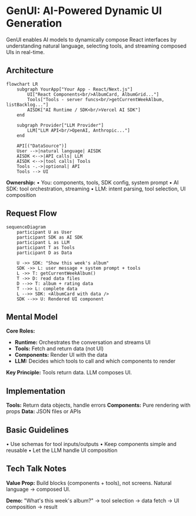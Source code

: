 # GenUI: AI-Powered Dynamic UI Generation

GenUI enables AI models to dynamically compose React interfaces by understanding natural language, selecting tools, and
streaming composed UIs in real-time.

## Architecture

```mermaid
flowchart LR
    subgraph YourApp["Your App - React/Next.js"]
        UI["React Components<br/>AlbumCard, AlbumGrid..."]
        Tools["Tools - server funcs<br/>getCurrentWeekAlbum, listBacklog..."]
        AISDK["AI Runtime / SDK<br/>Vercel AI SDK"]
    end

    subgraph Provider["LLM Provider"]
        LLM["LLM API<br/>OpenAI, Anthropic..."]
    end

    API[("DataSource")]
    User -->|natural language| AISDK
    AISDK <-->|API calls| LLM
    AISDK <-->|tool calls| Tools
    Tools -.->|optional| API
    Tools --> UI
```

**Ownership:**
• You: components, tools, SDK config, system prompt
• AI SDK: tool orchestration, streaming
• LLM: intent parsing, tool selection, UI composition

## Request Flow

```mermaid
sequenceDiagram
    participant U as User
    participant SDK as AI SDK
    participant L as LLM
    participant T as Tools
    participant D as Data
    
    U ->> SDK: "Show this week's album"
    SDK ->> L: user message + system prompt + tools
    L ->> T: getCurrentWeekAlbum()
    T ->> D: read data files
    D -->> T: album + rating data
    T -->> L: complete data
    L -->> SDK: <AlbumCard with data />
    SDK -->> U: Rendered UI component
```

## Mental Model

**Core Roles:**
- **Runtime:** Orchestrates the conversation and streams UI
- **Tools:** Fetch and return data (not UI)
- **Components:** Render UI with the data
- **LLM:** Decides which tools to call and which components to render

**Key Principle:** Tools return data. LLM composes UI.

## Implementation

**Tools:** Return data objects, handle errors
**Components:** Pure rendering with props
**Data:** JSON files or APIs

## Basic Guidelines

• Use schemas for tool inputs/outputs
• Keep components simple and reusable
• Let the LLM handle UI composition

## Tech Talk Notes

**Value Prop:** Build blocks (components + tools), not screens. Natural language → composed UI.

**Demo:** "What's this week's album?" → tool selection → data fetch → UI composition → result